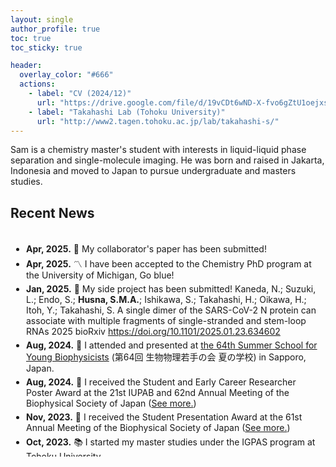 ```yaml
---
layout: single
author_profile: true
toc: true
toc_sticky: true

header:
  overlay_color: "#666"
  actions:
    - label: "CV (2024/12)"
      url: "https://drive.google.com/file/d/19vCDt6wND-X-fvo6gZtU1oejxsWfaD5x/view?usp=sharing"
    - label: "Takahashi Lab (Tohoku University)"
      url: "http://www2.tagen.tohoku.ac.jp/lab/takahashi-s/"
---
```

Sam is a chemistry master's student with interests in liquid-liquid phase separation and single-molecule imaging.
He was born and raised in Jakarta, Indonesia and moved to Japan to pursue undergraduate and masters studies.

## Recent News

<div style="overflow-y: scroll; height: 350px; border: 0px; padding: 5px;">
    <ul style="list-style-type: disc; padding-left: 20px;">
        <li style="margin-top: 5px; margin-bottom: 5px;"><strong>Apr, 2025.</strong> 📝 My collaborator's paper has been submitted! </li>
        <li style="margin-top: 5px; margin-bottom: 5px;"><strong>Apr, 2025.</strong> 〽️ I have been accepted to the Chemistry PhD program at the University of Michigan, Go blue!</li>
        <li style="margin-top: 5px; margin-bottom: 5px;"><strong>Jan, 2025.</strong> 📝 My side project has been submitted! Kaneda, N.; Suzuki, L.; Endo, S.; <strong>Husna, S.M.A.</strong>; Ishikawa, S.; Takahashi, H.; Oikawa, H.; Itoh, Y.; Takahashi, S. A single dimer of the SARS-CoV-2 N protein can associate with multiple fragments of single-stranded and stem-loop RNAs 2025 bioRxiv <a href="https://doi.org/10.1101/2025.01.23.634602">https://doi.org/10.1101/2025.01.23.634602</a></li>
        <li style="margin-top: 5px; margin-bottom: 5px;"><strong>Aug, 2024.</strong> 🎤 I attended and presented at <a href="https://bpwakate.net/summer2024/">the 64th Summer School for Young Biophysicists</a> (第64回 生物物理若手の会 夏の学校) in Sapporo, Japan.</li>
        <li style="margin-top: 5px; margin-bottom: 5px;"><strong>Aug, 2024.</strong> 🎤 I received the Student and Early Career Researcher Poster Award at the 21st IUPAB and 62nd Annual Meeting of the Biophysical Society of Japan (<a href="https://www2.tagen.tohoku.ac.jp/lab/news_award/20240717/">See more.</a>)</li>
        <li style="margin-top: 5px; margin-bottom: 5px;"><strong>Nov, 2023.</strong> 🎤 I received the Student Presentation Award at the 61st Annual Meeting of the Biophysical Society of Japan (<a href="https://www.biophys.jp/ann/ann01_13.html">See more.</a>)</li>
        <li style="margin-top: 5px; margin-bottom: 5px;"><strong>Oct, 2023.</strong> 📚 I started my master studies under the IGPAS program at Tohoku University.</li>
        <li style="margin-top: 5px; margin-bottom: 5px;"><strong>Sep, 2023.</strong> 🎓 I have graduated with a Bachelor of Science in Chemistry from Tohoku University.</li>
    </ul>
</div>